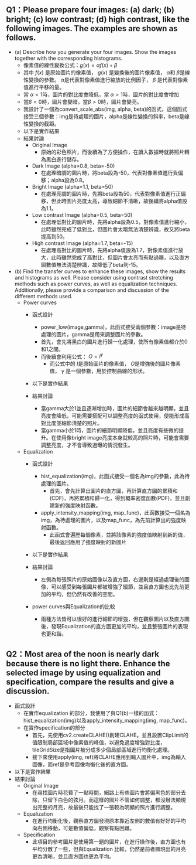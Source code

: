 ## Q1：Please prepare four images: (a) dark; (b) bright; (c) low contrast; (d) high contrast, like the following images. The examples are shown as follows.
- (a) Describe how you generate your four images. Show the images together with the corresponding histograms.
  - 像素值的線性變換公式：$g(x)=\alpha f(x)+\beta$
  - 其中 $f(x)$ 是原始圖片的像素值， $g(x)$ 是變換後的圖片像素值， $\alpha$和 $\beta$是線性變換的參數。 $\alpha$是代表對像素值進行縮放的比例因子， $\beta$ 是代表對像素值進行平移的量。
  - 當 $\alpha<1$時，圖片的對比度會降低，當 $\alpha>1$時，圖片的對比度會增加
  - 當$\beta<0$時，圖片會變暗，當$\beta>0$時，圖片會變亮。
  - 我設計了一個為convert_scale_abs(img, alpha, beta)的函式，這個函式接受三個參數：img是待處理的圖片，alpha是線性變換的斜率，beta是線性變換的截距。
  - 以下是實作結果
  - 結果討論
    - Original Image
      - 原始的彩色照片，而後續為了方便操作，在讀入數據時就將照片轉為黑白進行儲存。                    
    - Dark Image (alpha=0.8, beta=-50)
      - 在處理暗調的圖片時，將beta設為-50，代表對像素值進行負偏移；alpha設為0.8。
    - Bright Image (alpha=1.1, beta=50)
      - 在處理亮調的圖片時，先將beta設為50，代表對像素值進行正偏移，但此時圖片亮度太高，導致細節不清晰，故後續將alpha值設為1.1。
    - Low contrast Image (alpha=0.5, beta=50)
      - 在處理低對比的圖片時，先將alpha設為0.5，對像素值進行縮小，此時雖然完成了低對比，但圖片會太暗無法清楚辨識，故又將beta提高到50。
    - High contrast Image (alpha=1.7, beta=-15)
      - 在處理高對比的圖片時，先將alpha值設為1.7，對像素值進行放大，此時雖然完成了高對比，但圖片會太亮而有點過曝，以及直方圖數值無法清楚辨識，故降低了beta到-15。
- (b) Find the transfer curves to enhance these images, show the results and histograms as well. Please consider using contrast stretching methods such as power curves, as well as equalization techniques. Additionally, please provide a comparison and discussion of the different methods used.
  - Power curves
    - 函式設計
      - power_low(image,gamma)，此函式接受兩個參數：image是待處理的圖片，gamma是用來調整圖片的參數。
      - 首先，會先將黑白的圖片進行歸一化處理，使所有像素值都介於0和1之間。
      - 而後續會利用公式： $O=I^\gamma$
        - 而公式中的 $I$是原始圖片的像素值， $O$是增強後的圖片像素值， $\gamma$ 是一個參數，用於控制曲線的形狀。
    - 以下是實作結果
                
    - 結果討論
      - 當gamma大於1並且逐漸增加時，圖片的細節會越來越明顯，並且亮度會降低，可能需要搭配可以調整亮度的函式使用，便能形成高對比度並細節清楚的照片。
      - 當gamma小於1時，圖片的細節明顯降低，並且亮度有些微的提升。在使用像bright image亮度本身就較高的照片時，可能會需要調整亮度，才不會導致過曝的情況發生。
  - Equalization
    - 函式設計
      - hist_equalization(img)，此函式接受一個名為img的參數，此為待處理的圖片。
        - 首先，會先計算出圖片的直方圖，再計算直方圖的累積和(CDF)，再將累積和歸一化，得到概率密度函數(PDF)，並且創建新的強度映射函數。
      - apply_intensity_mapping(img, map_func)，此函數接受一個名為img，為待處理的圖片，以及map_func，為先前計算出的強度映射函數。
        - 此函式會遍歷每個像素，並將該像素的強度值映射到新的值，最後返回應用了強度映射的新圖片
    - 以下是實作結果
                
    - 結果討論
      - 左側為每張照片的原始圖像以及直方圖，右邊則是經過處理後的圖像，可以感受到每張圖片都被增強了細節，並且直方圖也比先前更加的平均，但仍然有改善的空間。
    - power curves與Equalization的比較
      - 兩種方法皆可以很好的進行細節的增強，但在觀察圖片以及直方圖後，發現Equalization的直方圖更加的平均，並且整張圖片的表現也更和諧。
            
## Q2：Most area of the noon is nearly dark because there is no light there. Enhance the selected image by using equalization and specification, compare the results and give a discussion.
- 函式設計
  - 在實作equalization 的部分，我使用了與Q1(b)一樣的函式：hist_equalization(img)以及apply_intensity_mapping(img, map_func)。
  - 在實作specification的部分
    - 首先，先使用cv2.createCLAHE()創建CLAHE。並且設置ClipLimit的值限制局部區域中像素值的峰值，以避免過度增強對比度，tileGridSize是指圖片被分成多少個局部區域進行均衡化處理。
    - 接下來使用apply(img, ref)將CLAHE應用到輸入圖片中，img為輸入圖像，而ref是參考圖像均衡化後的直方圖。
- 以下是實作結果        
- 結果討論
  - Original Image
    - 在尋找圖片時花費了一點時間，網路上有些圖片會將偏黑色的部分去除，只留下白色的弦月。而這樣的圖片不管如何調整，都沒辦法顯現出完整的月亮，故最後只能找了一張較為明顯的照片進行調整。
  - Equalization
    - 在進行均衡化後，觀察直方圖發現原本靠近左側的數值有好好的平均向右側移動，可是數值偏低，觀察有點困難。
  - Specification
    - 此項目的參考圖片是使用第一題的圖片，在進行操作後，直方圖也有平均分散了一些，但與Equalization 比較，仍然是前者顯現出的月亮更為清晰，並且直方圖也更為平均。
